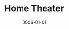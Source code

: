 ---
title: Home Theater
date: 0006-01-01
ico: mdi:speaker
color:
  title: pink
  shade: 500
hardware:

  - type: Living Room
    name: Sony › KD55X85K
    sub:
      - TV
    link: https://amazon.com/dp/B09R9NT3FT?tag=qrayg-20

  - type: Living Room
    name: Sonos › Beam
    sub:
      - Soundbar
      - Gen 2
      - Black
    link: https://amazon.com/dp/B09GPYL7BJ?tag=qrayg-20

  - type: Living Room
    name: Sonos › One SL
    sub:
      - Rear
      - Surround x2
      - White
    link: https://amazon.com/dp/B07W8ZVXWR?tag=qrayg-20

  - type: Office
    name: Sony › XBR43X800E
    sub:
      - TV
    link: https://amazon.com/dp/B01MZFJWOS?tag=qrayg-20

  - type: Office
    name: Sonos › Beam
    sub:
      - Soundbar
      - Gen 1
      - Black
    link: https://amazon.com/dp/B09GPYL7BJ?tag=qrayg-20

  - type: Office
    name: Sonos › One SL
    sub:
      - Rear
      - Surround x2
      - Black
    link: https://amazon.com/dp/B07W8ZVXWR?tag=qrayg-20

  - type: Office
    name: Sonos › Sub Mini
    sub:
      - Subwoofer
      - Black
    link: https://amazon.com/dp/B0BGJV72YM?tag=qrayg-20

  - type: Basement
    name: Sony › KDL40V4100
    sub:
      - TV
    link: https://crutchfield.com/S-486JN9Njsnm/p_15840V4100/Sony-KDL-40V4100.html

  - type: Basement
    name: Sonos › Playbar
    sub:
      - Soundbar
    link: https://amazon.com/dp/B00AEMGGU2?tag=qrayg-20

  - type: Basement
    name: Sonos › Play 1
    sub:
      - Rear
      - Surround x2
      - White
    link: https://amazon.com/dp/B07W8ZVXWR?tag=qrayg-20

  - type: Basement
    name: Sonos › Sub Mini
    sub:
      - Subwoofer
      - White
    link: https://amazon.com/dp/B0BGJV72YM?tag=qrayg-20

  - type: Basement
    name: Sonos › Port
    sub:
      - Component
    link: https://amazon.com/dp/B07XMDYJRZ?tag=qrayg-20

  - type: Basement
    name: Pro-Ject › T1
    sub:
      - Phono
      - Walnut
    link: https://amazon.com/dp/B07Z8NHNZZ?tag=qrayg-20

  - type: Garage
    name: Panasonic › TC-P50ST60
    sub:
      - TV
    link: https://amazon.com/dp/B00AVRJK3K?tag=qrayg-20

---